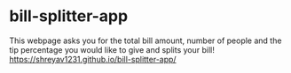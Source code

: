 # bill-splitter-app
This webpage asks you for the total bill amount, number of people and the tip percentage you would like to give and splits your bill! https://shreyav1231.github.io/bill-splitter-app/
